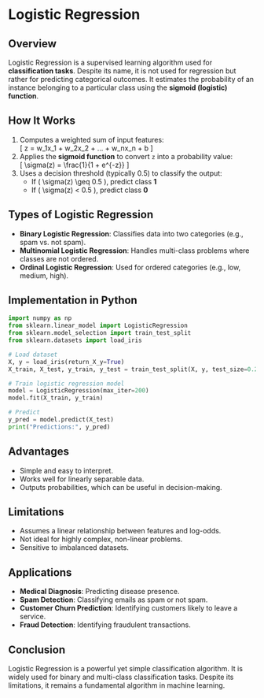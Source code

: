 # Logistic Regression

## Overview
Logistic Regression is a supervised learning algorithm used for **classification tasks**. Despite its name, it is not used for regression but rather for predicting categorical outcomes. It estimates the probability of an instance belonging to a particular class using the **sigmoid (logistic) function**.

## How It Works
1. Computes a weighted sum of input features:  
   \[ z = w_1x_1 + w_2x_2 + ... + w_nx_n + b \]
2. Applies the **sigmoid function** to convert `z` into a probability value:  
   \[ \sigma(z) = \frac{1}{1 + e^{-z}} \]
3. Uses a decision threshold (typically 0.5) to classify the output:
   - If \( \sigma(z) \geq 0.5 \), predict class **1**
   - If \( \sigma(z) < 0.5 \), predict class **0**

## Types of Logistic Regression
- **Binary Logistic Regression**: Classifies data into two categories (e.g., spam vs. not spam).
- **Multinomial Logistic Regression**: Handles multi-class problems where classes are not ordered.
- **Ordinal Logistic Regression**: Used for ordered categories (e.g., low, medium, high).

## Implementation in Python
```python
import numpy as np
from sklearn.linear_model import LogisticRegression
from sklearn.model_selection import train_test_split
from sklearn.datasets import load_iris

# Load dataset
X, y = load_iris(return_X_y=True)
X_train, X_test, y_train, y_test = train_test_split(X, y, test_size=0.2, random_state=42)

# Train logistic regression model
model = LogisticRegression(max_iter=200)
model.fit(X_train, y_train)

# Predict
y_pred = model.predict(X_test)
print("Predictions:", y_pred)
```

## Advantages
- Simple and easy to interpret.
- Works well for linearly separable data.
- Outputs probabilities, which can be useful in decision-making.

## Limitations
- Assumes a linear relationship between features and log-odds.
- Not ideal for highly complex, non-linear problems.
- Sensitive to imbalanced datasets.

## Applications
- **Medical Diagnosis**: Predicting disease presence.
- **Spam Detection**: Classifying emails as spam or not spam.
- **Customer Churn Prediction**: Identifying customers likely to leave a service.
- **Fraud Detection**: Identifying fraudulent transactions.

## Conclusion
Logistic Regression is a powerful yet simple classification algorithm. It is widely used for binary and multi-class classification tasks. Despite its limitations, it remains a fundamental algorithm in machine learning.

